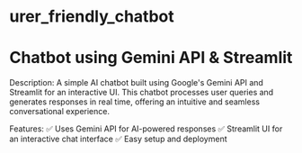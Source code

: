 # urer_friendly_chatbot
# Chatbot using Gemini API &amp; Streamlit
Description:
A simple AI chatbot built using Google's Gemini API and Streamlit for an interactive UI. This chatbot processes user queries and generates responses in real time, offering an intuitive and seamless conversational experience.

Features:
✅ Uses Gemini API for AI-powered responses
✅ Streamlit UI for an interactive chat interface
✅ Easy setup and deployment
